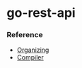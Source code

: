 # go-rest-api

### Reference

- [Organizing](https://go.dev/blog/organizing-go-code)
- [Compiler](https://docs.sqlc.dev/en/latest/tutorials/getting-started-postgresql.html)
